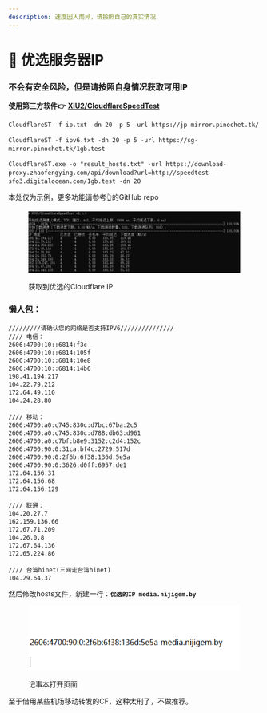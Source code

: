 ```yaml
---
description: 速度因人而异，请按照自己的真实情况
---
```


# 🎈 优选服务器IP

### 不会有安全风险，但是请按照自身情况获取可用IP

**使用第三方软件👉** [**XIU2/CloudflareSpeedTest**](https://github.com/XIU2/CloudflareSpeedTest/releases/)



`CloudflareST -f ip.txt -dn 20 -p 5 -url https://jp-mirror.pinochet.tk/`

`CloudflareST -f ipv6.txt -dn 20 -p 5 -url https://sg-mirror.pinochet.tk/1gb.test`

`CloudflareST.exe -o "result_hosts.txt" -url https://download-proxy.zhaofengying.com/api/download?url=http://speedtest-sfo3.digitalocean.com/1gb.test -dn 20`

本处仅为示例，更多功能请参考👆的GitHub repo

<figure><img src="../.gitbook/assets/image (3).png" alt=""><figcaption><p>获取到优选的Cloudflare IP</p></figcaption></figure>



### 懒人包：

```
/////////请确认您的网络是否支持IPV6///////////////
//// 电信：
2606:4700:10::6814:f3c
2606:4700:10::6814:105f
2606:4700:10::6814:10e8
2606:4700:10::6814:14b6
198.41.194.217
104.22.79.212
172.64.49.110
104.24.28.80

//// 移动：
2606:4700:a0:c745:830c:d7bc:67ba:2c5
2606:4700:a0:c745:830c:d788:db63:d961
2606:4700:a0:c7bf:b8e9:3152:c2d4:152c
2606:4700:90:0:31ca:bf4c:2729:517d
2606:4700:90:0:2f6b:6f38:136d:5e5a
2606:4700:90:0:3626:d0ff:6957:de1
172.64.156.31
172.64.156.68
172.64.156.129

//// 联通：
104.20.27.7 
162.159.136.66
172.67.71.209
104.26.0.8
172.67.64.136
172.65.224.86

//// 台湾hinet(三网走台湾hinet)
104.29.64.37
```



然后修改hosts文件，新建一行：**`优选的IP media.nijigem.by`**

<figure><img src="../.gitbook/assets/image (1).png" alt=""><figcaption><p>记事本打开页面</p></figcaption></figure>

至于借用某些机场移动转发的CF，这种太刑了，不做推荐。
